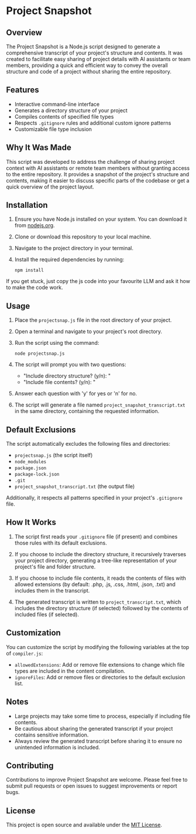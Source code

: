 # Project Snapshot

## Overview

The Project Snapshot is a Node.js script designed to generate a comprehensive transcript of your project's structure and contents. It was created to facilitate easy sharing of project details with AI assistants or team members, providing a quick and efficient way to convey the overall structure and code of a project without sharing the entire repository.

## Features

- Interactive command-line interface
- Generates a directory structure of your project
- Compiles contents of specified file types
- Respects `.gitignore` rules and additional custom ignore patterns
- Customizable file type inclusion

## Why It Was Made

This script was developed to address the challenge of sharing project context with AI assistants or remote team members without granting access to the entire repository. It provides a snapshot of the project's structure and contents, making it easier to discuss specific parts of the codebase or get a quick overview of the project layout.

## Installation

1. Ensure you have Node.js installed on your system. You can download it from [nodejs.org](https://nodejs.org/).

2. Clone or download this repository to your local machine.

3. Navigate to the project directory in your terminal.

4. Install the required dependencies by running:
   ```
   npm install
   ```
If you get stuck, just copy the js code into your favourite LLM and ask it how to make the code work.

## Usage

1. Place the `projectsnap.js` file in the root directory of your project.

2. Open a terminal and navigate to your project's root directory.

3. Run the script using the command:
   ```
   node projectsnap.js
   ```

4. The script will prompt you with two questions:
   - "Include directory structure? (y/n): "
   - "Include file contents? (y/n): "

5. Answer each question with 'y' for yes or 'n' for no.

6. The script will generate a file named `project_snapshot_transcript.txt` in the same directory, containing the requested information.

## Default Exclusions

The script automatically excludes the following files and directories:

- `projectsnap.js` (the script itself)
- `node_modules`
- `package.json`
- `package-lock.json`
- `.git`
- `project_snapshot_transcript.txt` (the output file)

Additionally, it respects all patterns specified in your project's `.gitignore` file.

## How It Works

1. The script first reads your `.gitignore` file (if present) and combines those rules with its default exclusions.

2. If you choose to include the directory structure, it recursively traverses your project directory, generating a tree-like representation of your project's file and folder structure.

3. If you choose to include file contents, it reads the contents of files with allowed extensions (by default: .php, .js, .css, .html, .json, .txt) and includes them in the transcript.

4. The generated transcript is written to `project_transcript.txt`, which includes the directory structure (if selected) followed by the contents of included files (if selected).

## Customization

You can customize the script by modifying the following variables at the top of `compiler.js`:

- `allowedExtensions`: Add or remove file extensions to change which file types are included in the content compilation.
- `ignoreFiles`: Add or remove files or directories to the default exclusion list.

## Notes

- Large projects may take some time to process, especially if including file contents.
- Be cautious about sharing the generated transcript if your project contains sensitive information.
- Always review the generated transcript before sharing it to ensure no unintended information is included.

## Contributing

Contributions to improve Project Snapshot are welcome. Please feel free to submit pull requests or open issues to suggest improvements or report bugs.

## License

This project is open source and available under the [MIT License](LICENSE).
